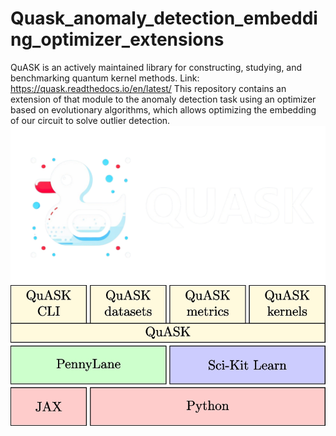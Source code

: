 # Quask_anomaly_detection_embedding_optimizer_extensions
QuASK is an actively maintained library for constructing, studying, and benchmarking quantum kernel methods. Link: https://quask.readthedocs.io/en/latest/
This repository contains an extension of that module to the anomaly detection task using an optimizer based on evolutionary algorithms, which allows optimizing the embedding of our circuit to solve outlier detection.
![Logo](logo_nobg.webp)
![Software Stack Describing Quask](Software-stack-describing-the-modularity-of-QuASK-QuASK-is-written-on-top-of-PennyLane.png)


